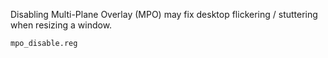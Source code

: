 Disabling Multi-Plane Overlay (MPO) may fix desktop flickering / stuttering when resizing a window.
```
mpo_disable.reg
```
